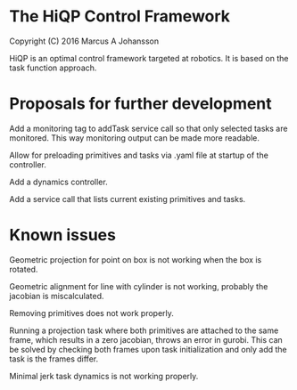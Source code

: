 # The HiQP Control Framework
Copyright (C) 2016 Marcus A Johansson

HiQP is an optimal control framework targeted at robotics. It is based on the task function approach.




# Proposals for further development
Add a monitoring tag to addTask service call so that only selected tasks are monitored. This way monitoring output can be made more readable.

Allow for preloading primitives and tasks via .yaml file at startup of the controller.

Add a dynamics controller.

Add a service call that lists current existing primitives and tasks.




# Known issues
Geometric projection for point on box is not working when the box is rotated.

Geometric alignment for line with cylinder is not working, probably the jacobian is miscalculated.

Removing primitives does not work properly.

Running a projection task where both primitives are attached to the same frame, which results in a zero jacobian, throws an error in gurobi.
This can be solved by checking both frames upon task initialization and only add the task is the frames differ.

Minimal jerk task dynamics is not working properly.
